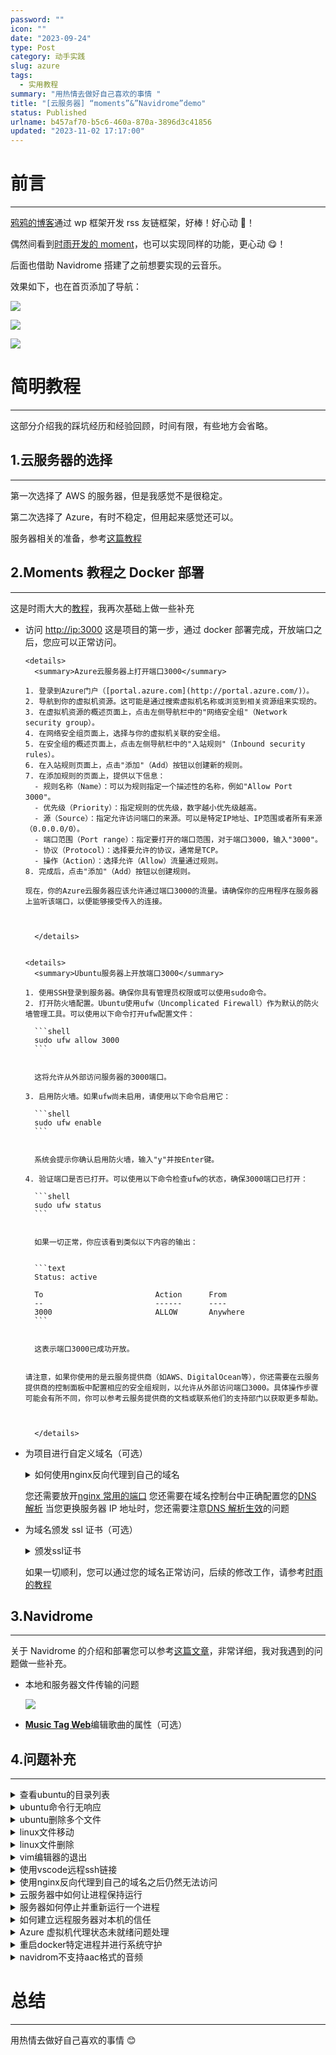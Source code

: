 ```yaml
---
password: ""
icon: ""
date: "2023-09-24"
type: Post
category: 动手实践
slug: azure
tags:
  - 实用教程
summary: "用热情去做好自己喜欢的事情 "
title: "[云服务器] “moments”&”Navidrome”demo"
status: Published
urlname: b457af70-b5c6-460a-870a-3896d3c41856
updated: "2023-11-02 17:17:00"
---
```


# 前言

---

[鸦鸦的博客](https://crowya.com/friendlinks)通过 wp 框架开发 rss 友链框架，好棒！好心动 🥰！

偶然间看到[时雨开发的 moment](https://shiyu.dev/archives/2069/moments-教程之docker部署/)，也可以实现同样的功能，更心动 😋！

后面也借助 Navidrome 搭建了之前想要实现的云音乐。

效果如下，也在首页添加了导航：

![](https://bu.dusays.com/2023/09/24/65100ca288ad5.png)

![](https://bu.dusays.com/2023/09/24/6510108841216.png)

![](https://bu.dusays.com/2023/09/24/65100d1972f1b.png)

# 简明教程

---

这部分介绍我的踩坑经历和经验回顾，时间有限，有些地方会省略。

## 1.云服务器的选择

---

第一次选择了 AWS 的服务器，但是我感觉不是很稳定。

第二次选择了 Azure，有时不稳定，但用起来感觉还可以。

服务器相关的准备，参考[这篇教程](https://zhuanlan.zhihu.com/p/157632464)

## 2.**Moments 教程之 Docker 部署**

---

这是时雨大大的[教程](https://shiyu.dev/archives/2069/moments-教程之docker部署/)，我再次基础上做一些补充

- 访问 [http://ip:3000](http://ip:3000/)
  这是项目的第一步，通过 docker 部署完成，开放端口之后，您应可以正常访问。

      <details>
        <summary>Azure云服务器上打开端口3000</summary>

      1. 登录到Azure门户（[portal.azure.com](http://portal.azure.com/)）。
      2. 导航到你的虚拟机资源。这可能是通过搜索虚拟机名称或浏览到相关资源组来实现的。
      3. 在虚拟机资源的概述页面上，点击左侧导航栏中的"网络安全组"（Network security group）。
      4. 在网络安全组页面上，选择与你的虚拟机关联的安全组。
      5. 在安全组的概述页面上，点击左侧导航栏中的"入站规则"（Inbound security rules）。
      6. 在入站规则页面上，点击"添加"（Add）按钮以创建新的规则。
      7. 在添加规则的页面上，提供以下信息：
      	- 规则名称（Name）：可以为规则指定一个描述性的名称，例如"Allow Port 3000"。
      	- 优先级（Priority）：指定规则的优先级，数字越小优先级越高。
      	- 源（Source）：指定允许访问端口的来源。可以是特定IP地址、IP范围或者所有来源（0.0.0.0/0）。
      	- 端口范围（Port range）：指定要打开的端口范围，对于端口3000，输入"3000"。
      	- 协议（Protocol）：选择要允许的协议，通常是TCP。
      	- 操作（Action）：选择允许（Allow）流量通过规则。
      8. 完成后，点击"添加"（Add）按钮以创建规则。

      现在，你的Azure云服务器应该允许通过端口3000的流量。请确保你的应用程序在服务器上监听该端口，以便能够接受传入的连接。



        </details>


      <details>
        <summary>Ubuntu服务器上开放端口3000</summary>

      1. 使用SSH登录到服务器。确保你具有管理员权限或可以使用sudo命令。
      2. 打开防火墙配置。Ubuntu使用ufw（Uncomplicated Firewall）作为默认的防火墙管理工具。可以使用以下命令打开ufw配置文件：

      	```shell
      	sudo ufw allow 3000
      	```


      	这将允许从外部访问服务器的3000端口。

      3. 启用防火墙。如果ufw尚未启用，请使用以下命令启用它：

      	```shell
      	sudo ufw enable
      	```


      	系统会提示你确认启用防火墙，输入"y"并按Enter键。

      4. 验证端口是否已打开。可以使用以下命令检查ufw的状态，确保3000端口已打开：

      	```shell
      	sudo ufw status
      	```


      	如果一切正常，你应该看到类似以下内容的输出：


      	```text
      	Status: active

      	To                         Action      From
      	--                         ------      ----
      	3000                       ALLOW       Anywhere
      	```


      	这表示端口3000已成功开放。


      请注意，如果你使用的是云服务提供商（如AWS、DigitalOcean等），你还需要在云服务提供商的控制面板中配置相应的安全组规则，以允许从外部访问端口3000。具体操作步骤可能会有所不同，你可以参考云服务提供商的文档或联系他们的支持部门以获取更多帮助。



        </details>

- 为项目进行自定义域名（可选）

  <details>
    <summary>如何使用nginx反向代理到自己的域名</summary>

  要使用 Nginx 进行反向代理到自己的域名，你可以按照以下步骤进行操作：

  1.  安装 Nginx：首先，确保你的服务器上已经安装了 Nginx。你可以使用适合你的操作系统的包管理器来安装 Nginx，例如在 Ubuntu 上可以使用以下命令进行安装：

      ```shell
      sudo apt update
      sudo apt install nginx
      ```

  2.  配置 Nginx：Nginx 的配置文件通常位于`/etc/nginx`目录下。打开该目录中的`nginx.conf`文件或者在`/etc/nginx/conf.d/`目录中创建一个新的配置文件。
  3.  编辑 Nginx 配置文件：在配置文件中，你需要定义一个反向代理的服务器块。以下是一个示例配置，将请求代理到本地运行的应用程序（假设应用程序运行在本地的 3000 端口）：

      ```html
      server { listen 80; server_name yourdomain.com; location / { proxy_pass
      <http://IP:3000>; proxy_set_header Host $host; proxy_set_header X-Real-IP
      $remote_addr; } }
      ```

      在上述配置中，将`yourdomain.com`替换为你自己的域名，并将`proxy_pass`指令中的端口号和后端应用程序的地址替换为实际的值。

  4.  保存并关闭文件。
  5.  检查 Nginx 配置：运行以下命令检查 Nginx 配置是否正确：

      ```shell
      sudo nginx -t
      ```

  6.  重新加载 Nginx 配置：如果配置文件没有错误，重新加载 Nginx 以使配置生效：

      ```shell
      sudo systemctl reload nginx
      ```

  现在，当访问你的域名时，Nginx 将会将请求反向代理到指定的应用程序。请确保你的应用程序正在监听 Nginx 配置文件中指定的端口。

    </details>

  您还需要放开[nginx 常用的端口](https://cloud.tencent.com/developer/article/1835556)
  您还需要在域名控制台中正确配置您的[DNS 解析](https://blog.csdn.net/bangshao1989/article/details/121913780)
  当您更换服务器 IP 地址时，您还需要注意[DNS 解析生效](https://zhuanlan.zhihu.com/p/650905793?utm_id=0)的问题

- 为域名颁发 ssl 证书（可选）

  <details>
    <summary>颁发ssl证书</summary>

  要为自己的服务器颁发 SSL 证书，你可以按照以下步骤进行操作：

  1.  生成私钥（Private Key）：首先，你需要生成一个私钥文件。在服务器上使用以下命令生成私钥文件（通常使用 OpenSSL 工具）：

      ```shell
      openssl genpkey -algorithm RSA -out private.key
      ```

  2.  生成证书签名请求（Certificate Signing Request，CSR）：使用生成的私钥文件，生成一个证书签名请求文件。运行以下命令并按照提示提供必要的信息：

      ```shell
      openssl req -new -key private.key -out csr.pem
      ```

  3.  购买或使用免费的 SSL 证书：你可以选择购买商业 SSL 证书，或者使用一些免费的证书颁发机构（例如 Let's Encrypt）提供的免费证书。对于 Let's Encrypt，他们提供了一个自动化的工具 Certbot，可以帮助你获取和管理证书。
  4.  安装 SSL 证书：根据你选择的证书颁发机构，按照他们的指南和文档来安装 SSL 证书。这通常涉及将证书文件和私钥文件放置在服务器上的特定位置，并在服务器配置文件中指定证书的路径。
  5.  配置服务器以使用 SSL：在服务器配置文件（如 Nginx 或 Apache）中进行相应的配置更改，以启用 SSL。这包括指定证书文件的路径、监听 SSL 端口（通常是 443）以及其他相关的 SSL 配置选项。
  6.  测试 SSL 连接：完成上述步骤后，重新启动服务器并测试 SSL 连接。你可以使用 Web 浏览器访问你的服务器，并确保连接是通过 HTTPS（而不是 HTTP）来建立的，并且浏览器不会显示任何关于证书的警告或错误信息。

  请注意，这只是一个基本的概述，实际操作可能因你选择的证书颁发机构和服务器软件而有所不同。在实施 SSL 证书之前，建议你仔细阅读相关的文档和指南，以确保正确配置和安全性。

    </details>

  如果一切顺利，您可以通过您的域名正常访问，后续的修改工作，请参考[时雨的教程](https://github.com/Drizzle365/Moments)

## 3.Navidrome

---

关于 Navidrome 的介绍和部署您可以参考[这篇文章](https://zhuanlan.zhihu.com/p/653913549)，非常详细，我对我遇到的问题做一些补充。

- 本地和服务器文件传输的问题

  ![](https://bu.dusays.com/2023/09/24/650ff8be45e0a.jpeg)

- [**Music Tag Web**](https://github.com/xhongc/music-tag-web)编辑歌曲的属性（可选）

## 4.问题补充

---

<details>
  <summary>查看ubuntu的目录列表</summary>

要查看 Ubuntu 上的目录列表，可以使用`ls`命令。`ls`命令用于列出当前目录下的文件和子目录。

在终端中打开一个新的命令行窗口，并输入以下命令：

```shell
ls
```

按下回车键后，将显示当前目录下的文件和子目录的列表。

如果要查看特定目录的列表，可以在`ls`命令后面加上目录的路径。例如，要查看`/home/user/Documents`目录的列表，可以输入以下命令：

```shell
ls /home/user/Documents
```

这将显示`/home/user/Documents`目录下的文件和子目录的列表。

`ls`命令还有一些有用的选项，可以根据需要使用。例如，`ls -l`命令将以长格式显示目录列表，包括文件的权限、所有者、大小等详细信息。`ls -a`命令将显示所有文件，包括隐藏文件。要了解更多选项，可以使用`man ls`命令查看`ls`命令的手册页。

希望这可以帮助到你！

  </details>

<details>
  <summary>ubuntu命令行无响应</summary>

如果 Ubuntu 命令行卡住了，你可以尝试以下几种方法来解决问题：

1. 检查命令是否仍在运行：有时候，一个命令可能需要更长的时间才能完成。在等待一段时间后，可以检查命令是否仍在运行。按下键盘上的`Ctrl + C`组合键可以尝试中止当前运行的命令。
2. 检查系统资源：卡顿可能是由于系统资源不足引起的。可以使用`top`命令或者`htop`命令来查看系统资源的使用情况，包括 CPU、内存和磁盘等。如果发现某个进程占用了大量资源，可以尝试终止该进程或者释放资源。
3. 重启终端：如果命令行完全无响应，可以尝试关闭当前终端窗口，然后重新打开一个新的终端窗口。
4. 重启系统：如果上述方法都没有解决问题，可以尝试重启整个系统。可以使用`reboot`命令或者点击系统菜单中的关机选项来重启 Ubuntu。
5. 检查系统日志：如果问题仍然存在，可以查看系统日志以获取更多信息。系统日志通常位于`/var/log`目录下，可以使用`less`命令或者其他文本编辑器来打开并查看日志文件。

  </details>

<details>
  <summary>ubuntu删除多个文件</summary>

要在 Ubuntu 上删除多个文件，可以使用`rm`命令。以下是几种常见的方法：

1. 删除指定文件列表：

   ```shell
   rm file1.txt file2.txt file3.txt
   ```

2. 删除指定目录下的所有文件：

   ```shell
   rm /path/to/directory/*
   ```

   请注意，上述命令将删除目录中的所有文件，但不会删除目录本身。

3. 删除指定目录及其所有内容：

   ```shell
   rm -r /path/to/directory
   ```

   使用`-r`选项会递归地删除目录及其所有内容，包括子目录和文件。

4. 删除指定文件类型的所有文件：

   ```shell
   rm *.txt
   ```

   上述命令将删除当前目录下所有以`.txt`为扩展名的文件。

在使用`rm`命令时，请务必小心，因为删除的文件将无法恢复。请确保在执行命令之前确认要删除的文件列表，并确保不会误删重要文件。

  </details>

<details>
  <summary>linux文件移动</summary>

在 Linux 中，你可以使用  `mv`  命令来移动文件或目录。`mv`  命令的基本语法如下：

```text
mv [选项] 源文件或目录 目标文件或目录


```

以下是一些常用的  `mv`  命令选项：

- `i`：在移动文件之前进行确认提示，以防止覆盖已存在的目标文件。
- `u`：只移动更新或更改了的文件，或者移动不存在于目标位置的文件。
- `v`：显示详细的移动过程，输出每个移动的文件名。

下面是一些示例用法：

1. 移动文件到目标目录：

   ```text
   mv file.txt /path/to/destination/


   ```

   这将把名为  `file.txt`  的文件移动到  `/path/to/destination/`  目录中。

2. 重命名文件：

   ```text
   mv oldname.txt newname.txt


   ```

   这将把名为  `oldname.txt`  的文件重命名为  `newname.txt`。

3. 移动目录到目标位置：

   ```text
   mv directory /path/to/destination/


   ```

   这将把名为  `directory`  的目录移动到  `/path/to/destination/`  目录中。

4. 移动多个文件到目标目录：

   ```text
   mv file1.txt file2.txt /path/to/destination/


   ```

   这将同时移动  `file1.txt`  和  `file2.txt`  到  `/path/to/destination/`  目录中。

请注意，如果目标位置已经存在同名的文件或目录，`mv`  命令将覆盖它。如果你想要保留原始文件或目录，可以使用  `-i`  选项来进行确认提示，或者使用  `-u`  选项来只移动更新或更改了的文件。

  </details>

<details>
  <summary>linux文件删除</summary>

要删除文件夹（目录）及其内容，你可以使用  `rm`  命令。请注意，删除文件夹是一个潜在的危险操作，请谨慎使用，并确保你要删除的是正确的目录。

以下是删除文件夹的一些常见用法：

1. 删除空文件夹：

   ```shell
   rm -d empty_directory
   ```

   这将删除名为  `empty_directory`  的空文件夹。

2. 删除非空文件夹：

   ```shell
   rm -r directory
   ```

   这将递归地删除名为  `directory`  的文件夹及其所有内容。请注意，这是一个危险操作，因为它会永久删除文件夹及其内容，无法恢复。在使用  `-r`  选项时要特别小心，确保你要删除的是正确的目录。

3. 删除文件夹并强制删除：

   ```shell
   rm -rf directory
   ```

   这将递归地删除名为  `directory`  的文件夹及其所有内容，并强制删除，无需确认提示。这是一个非常危险的操作，请确保你要删除的是正确的目录，并且你真正想要永久删除它及其内容。

请记住，在使用  `rm`  命令时要小心，确保你要删除的是正确的文件夹。删除操作无法撤消，并且会永久删除文件夹及其内容。

  </details>

<details>
  <summary>vim编辑器的退出</summary>

要退出 Vim 编辑器，可以按照以下步骤进行操作：

1. 确保你处于"命令模式"（Command mode）。如果你处于"插入模式"（Insert mode）或"编辑模式"（Edit mode），可以按下键盘上的 Esc 键返回命令模式。
2. 在命令模式下，输入冒号（:）字符，然后输入以下命令之一：
   - `q`：退出 Vim。如果没有做任何更改，Vim 将立即退出。如果有未保存的更改，Vim 将显示错误消息并拒绝退出。你可以使用`:q!`命令来强制退出 Vim，丢弃未保存的更改。
   - `wq`：保存更改并退出 Vim。
   - `x`：保存更改并退出 Vim 的简写形式。
3. 按下回车键执行命令。Vim 将执行相应的操作并退出编辑器。

请注意，Vim 有许多其他命令和选项可用于编辑和保存文件。上述命令是最基本和常用的命令。如果你对 Vim 的使用不熟悉，可以参考 Vim 的文档或教程以了解更多详细信息。

  </details>

<details>
  <summary>使用vscode远程ssh链接</summary>

使用 VS Code 进行远程 SSH 连接非常方便，以下是连接到远程服务器的一般步骤：

1. 安装 VS Code 插件：打开 VS Code，点击左侧的扩展图标（或按下`Ctrl+Shift+X`），搜索并安装名为"Remote - SSH"的插件。
2. 配置 SSH 配置文件：在 VS Code 中，点击左下角的"Remote Explorer"图标，然后选择"SSH Targets"。在弹出的菜单中，选择"Configure SSH Hosts"。这将打开一个 SSH 配置文件，你可以在其中添加远程服务器的连接信息。

   在配置文件中，你可以添加类似以下的条目：

   ```text
   Host my-remote-server
       HostName <远程服务器IP或域名>
       User <远程服务器用户名>
       IdentityFile <私钥文件路径>


   ```

   替换`<远程服务器IP或域名>`、`<远程服务器用户名>`和`<私钥文件路径>`为实际的值。如果你使用密码进行身份验证，可以省略`IdentityFile`行。

3. 连接到远程服务器：在 VS Code 的"Remote Explorer"中，点击左上角的"SSH Targets"图标，然后选择你配置的远程服务器。VS Code 将自动连接到远程服务器，并在新的窗口中打开一个远程终端。
4. 在远程服务器上使用 VS Code：一旦连接成功，你可以像在本地使用 VS Code 一样，在远程服务器上编辑文件、运行终端命令等。

请注意，为了进行远程 SSH 连接，你需要确保本地计算机可以访问远程服务器的 SSH 端口（默认为 22）。如果你的服务器有安全组或防火墙设置，确保允许 SSH 流量通过。

  </details>

<details>
  <summary>使用nginx反向代理到自己的域名之后仍然无法访问</summary>

如果你已经将 Nginx 配置为反向代理到自己的域名，但仍然无法访问，请检查以下几个可能的原因和解决方法：

1. 检查域名解析是否正确：确保你的域名已正确解析到你的服务器的公共 IP 地址。你可以通过运行  `ping your-domain.com`  命令来验证域名是否解析到正确的 IP 地址。如果解析不正确，你需要在域名注册商或 DNS 服务提供商的控制面板中进行相应的修改。
2. 防火墙设置：检查服务器上的防火墙设置，确保端口 80（HTTP）和/或 443（HTTPS）是打开的。你可以使用以下命令来检查防火墙规则：

   ```shell
   sudo ufw status
   ```

   如果防火墙是启用的，并且端口被阻止，你可以使用  `ufw`  命令打开相应的端口。例如，要打开 HTTP 端口 80，可以运行：

   ```shell
   sudo ufw allow 80
   ```

3. 检查 Nginx 配置是否正确：确保你的 Nginx 配置文件中的反向代理设置正确无误。检查以下几个方面：
   - `server_name`  是否设置为你的域名。
   - `proxy_pass`  是否指向正确的后端服务器地址和端口。
   - 其他相关的代理设置是否正确，如  `proxy_set_header`  等。
4. 检查后端服务器是否正常工作：确保你的后端服务器正常运行并且可以通过指定的地址和端口访问。你可以尝试直接访问后端服务器的地址和端口来验证是否正常工作。
5. 检查 Nginx 日志：查看 Nginx 的错误日志文件，通常位于  `/var/log/nginx/error.log`。检查是否有与访问问题相关的错误或警告消息。

  </details>

<details>
  <summary>云服务器中如何让进程保持运行</summary>

在云服务器中，您可以使用以下方法之一来使进程持续运行：

1. 使用终端后台运行：您可以在终端中运行命令，并使用`&`符号将其放在后台运行。例如：

   ```text
   command &


   ```

   这将使命令在后台运行，并且即使您关闭终端或断开与服务器的连接，该进程也会继续运行。

2. 使用 nohup 命令：`nohup`命令可让您在断开与服务器连接后继续运行进程。例如：

   ```text
   nohup command &


   ```

   这将使用`nohup`命令将进程放在后台运行，并将输出重定向到一个名为`nohup.out`的文件中。

3. 使用系统服务（systemd）：对于长期运行的进程，建议将其配置为系统服务。使用 systemd 可以管理进程的启动、停止和自动重启。以下是一个简单的示例：

   - 创建一个名为`your-service.service`的服务配置文件，例如：

     ```text
     sudo nano /etc/systemd/system/your-service.service


     ```

   - 在文件中添加以下内容（根据您的进程和需求进行修改）：

     ```text
     [Unit]
     Description=Your Service
     After=network.target

     [Service]
     ExecStart=/path/to/your/command
     Restart=always

     [Install]
     WantedBy=multi-user.target


     ```

   - 保存并关闭文件。
   - 启用和启动服务：

     ```text
     sudo systemctl enable your-service
     sudo systemctl start your-service


     ```

     这将使服务在系统启动时自动启动，并且可以使用`systemctl`命令来管理服务。

使用上述方法之一，您可以确保进程在云服务器中持续运行，并且不会受到终端连接断开的影响。请根据您的需求和具体情况选择适合的方法。

  </details>

<details>
  <summary>服务器如何停止并重新运行一个进程</summary>

要停止并重新运行一个进程，您可以使用以下步骤：

1. 查找进程 ID（PID）：首先，您需要找到要停止的进程的 PID。您可以使用`ps`命令或`pgrep`命令来查找进程的 PID。例如，假设您要停止名为`your-process`的进程，可以运行以下命令：

   ```shell
   ps aux | grep your-process
   ```

   这将显示与`your-process`相关的进程列表，包括其 PID。

2. 停止进程：一旦您找到了进程的 PID，您可以使用`kill`命令来停止它。例如，假设进程的 PID 为`12345`，您可以运行以下命令来停止进程：

   ```shell
   kill 12345
   ```

   如果进程不会立即停止，您可以尝试使用`kill -9`命令来强制终止进程：

   ```shell
   kill -9 12345
   ```

   请注意，使用`kill -9`命令会强制终止进程，可能会导致数据丢失或其他不良影响。请谨慎使用。

3. 重新运行进程：一旦您停止了进程，您可以根据需要重新启动它。具体的方法取决于您的进程类型和启动方式。您可以使用命令行或其他启动脚本来重新启动进程。

   - 如果您的进程是通过命令行启动的，您可以再次运行启动命令来重新启动进程。
   - 如果您的进程是通过系统服务（如 systemd）管理的，您可以使用相应的命令来重新启动服务。例如，使用 systemd 管理的服务可以使用以下命令重新启动：

     ```shell
     sudo systemctl restart your-service
     ```

   - 如果您使用其他工具或方法来管理进程，请参考相应的文档或说明来重新启动进程。

通过以上步骤，您可以停止并重新运行一个进程。请确保在重新运行进程之前，您已经停止了该进程，以避免冲突或其他问题。

  </details>

<details>
  <summary>如何建立远程服务器对本机的信任</summary>

要建立远程服务器对本机的信任，你可以使用 SSH 密钥进行身份验证。以下是建立信任的一般步骤：

1. 生成 SSH 密钥对：在本机上生成 SSH 密钥对，包括公钥和私钥。如果你已经有 SSH 密钥对，请跳过此步骤。要生成 SSH 密钥对，请在终端上运行以下命令：

   ```text
   ssh-keygen -t rsa -b 4096


   ```

   这将生成一个 RSA 密钥对，密钥将保存在  `~/.ssh/id_rsa`（私钥）和  `~/.ssh/id_rsa.pub`（公钥）文件中。

2. 将公钥复制到远程服务器：使用以下命令将公钥复制到远程服务器上的  `authorized_keys`  文件中：

   ```text
   ssh-copy-id matrixcore@20.243.81.174


   ```

   这将将本机上的公钥复制到远程服务器的  `~/.ssh/authorized_keys`  文件中。你需要提供远程服务器的用户名和密码。

   如果  `ssh-copy-id`  命令不可用，你可以手动将公钥内容复制到远程服务器的  `~/.ssh/authorized_keys`  文件中。

3. 验证连接：现在，你应该能够通过 SSH 连接到远程服务器而无需输入密码。尝试使用以下命令连接到服务器：

   ```text
   ssh matrixcore@20.243.81.174


   ```

   如果一切设置正确，你将能够无需密码直接登录到远程服务器。

这样，你就建立了远程服务器对本机的信任关系，可以在进行 SSH 连接时无需输入密码。请注意，这种信任建立是基于公钥加密的身份验证，因此确保你的私钥保密，并采取适当的安全措施来保护它。

  </details>

<details>
  <summary>Azure 虚拟机代理状态未就绪问题处理</summary>

重新部署虚拟机

  </details>

<details>
  <summary>重启docker特定进程并进行系统守护</summary>

要重启 Docker 中的特定进程并将其设置为系统守护进程，你可以执行以下步骤：

1. 首先，使用以下命令查找要重启的 Docker 容器的 ID 或名称：

   ```shell
   docker ps
   ```

   这将列出当前正在运行的 Docker 容器，找到你要重启的容器并记下其 ID 或名称。

2. 使用以下命令重启 Docker 容器：

   ```shell
   docker restart <容器ID或名称>
   ```

   将  `<容器ID或名称>`  替换为你要重启的容器的实际 ID 或名称。

3. 确保 Docker 容器在系统启动时自动启动并作为守护进程运行，可以使用以下命令：

   ```shell
   docker update --restart=unless-stopped <容器ID或名称>
   ```

   这将将容器的重启策略设置为除非手动停止，否则在系统启动时自动重启。

现在，你的 Docker 容器将被重启，并且在系统启动时将自动作为守护进程运行。请确保在命令中替换  `<容器ID或名称>`  为实际的容器标识符。

  </details>

<details>
  <summary>navidrom不支持aac格式的音频</summary>

![](https://bu.dusays.com/2023/09/25/65117f660a64b.png)

  </details>

# 总结

---

用热情去做好自己喜欢的事情 😊
